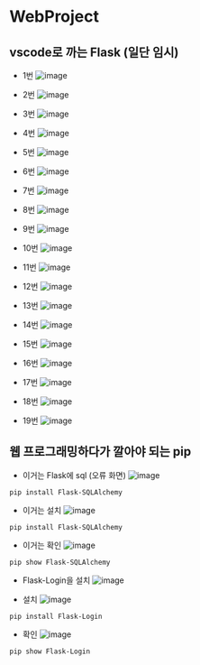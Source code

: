 # WebProject 

## vscode로 까는 Flask (일단 임시)

- 1번
![image](https://github.com/user-attachments/assets/34d0db4b-3766-493d-86b4-e71f9fbdbbb2) 

- 2번
![image](https://github.com/user-attachments/assets/44c33bd0-0879-4356-b559-545703a7fdfb)

- 3번
![image](https://github.com/user-attachments/assets/8756fd42-5af7-4a37-af56-8d51eb0f2dc0)

- 4번
![image](https://github.com/user-attachments/assets/7bc41176-1549-4bc0-831e-f5a301fa8072)

- 5번
![image](https://github.com/user-attachments/assets/2e6a4ce6-71ba-4fbd-8106-89d796d0b32f)

- 6번
![image](https://github.com/user-attachments/assets/3eaf8a0c-a307-4992-bf0b-6d84adbd55d8)

- 7번
![image](https://github.com/user-attachments/assets/fb6e9e26-b018-4398-966b-67e33254101b)

- 8번
![image](https://github.com/user-attachments/assets/d6c9113a-3414-45c8-bdf5-a1dbee59a650)

- 9번 
![image](https://github.com/user-attachments/assets/855f5d46-5113-48b0-a580-45b98d02fd8d)

- 10번
![image](https://github.com/user-attachments/assets/504711fc-34d2-4ee3-9911-0873f444520b)

- 11번
![image](https://github.com/user-attachments/assets/425801c8-1bc4-409f-983f-8b3ba499593c)

- 12번
![image](https://github.com/user-attachments/assets/a86a6e39-ac91-4e73-a354-ee48219b1750)

- 13번
![image](https://github.com/user-attachments/assets/02083a46-2824-4845-a9ab-646e74ff4e6b)

- 14번
![image](https://github.com/user-attachments/assets/749b4748-6ad8-44a0-8308-4c97b703a765)

- 15번
![image](https://github.com/user-attachments/assets/c8cb63e7-e8e3-4c6c-8a18-675cdf9ca5f0)

- 16번 
![image](https://github.com/user-attachments/assets/b3a949bf-1959-41f9-afff-6e4dc5e01cfb)

- 17번
![image](https://github.com/user-attachments/assets/ac0842fc-a231-4767-ba71-2d0c10e9cebb)

- 18번
![image](https://github.com/user-attachments/assets/d3afdbfe-dedb-4a70-8b43-593e66bf2089)

- 19번
![image](https://github.com/user-attachments/assets/f442a555-d226-4719-9d4d-ba9572bf7fe7)


## 웹 프로그래밍하다가 깔아야 되는 pip 
- 이거는 Flask에 sql (오류 화면)
![image](https://github.com/user-attachments/assets/12afe5e6-a2d2-406f-a57e-b3d5cb77e895)
```
pip install Flask-SQLAlchemy
```
- 이거는 설치
![image](https://github.com/user-attachments/assets/2692da16-4c1e-45f8-a348-151081531d1a)

```
pip install Flask-SQLAlchemy
```
- 이거는 확인
![image](https://github.com/user-attachments/assets/5b94866d-7c8f-4b1f-aaeb-31d2988bee04)

```
pip show Flask-SQLAlchemy
```

- Flask-Login을 설치
![image](https://github.com/user-attachments/assets/e3b9ce4a-0bf9-4f84-946a-01c62f16e513)

- 설치
![image](https://github.com/user-attachments/assets/cd2db99a-58cd-4c3f-9eb5-eb9fd56ef5d3)

```
pip install Flask-Login
```
- 확인
![image](https://github.com/user-attachments/assets/5f85fdfd-56ad-49c5-a432-42851716098e)

```
pip show Flask-Login
```






